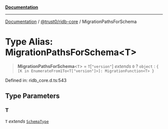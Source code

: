 [**Documentation**](../../../README.md)

***

[Documentation](../../../README.md) / [@trust0/ridb-core](../README.md) / MigrationPathsForSchema

# Type Alias: MigrationPathsForSchema\<T\>

> **MigrationPathsForSchema**\<`T`\> = `T`\[`"version"`\] *extends* `0` ? `object` : `{ [K in EnumerateFrom1To<T["version"]>]: MigrationFunction<T> }`

Defined in: ridb\_core.d.ts:543

## Type Parameters

### T

`T` *extends* [`SchemaType`](SchemaType.md)
